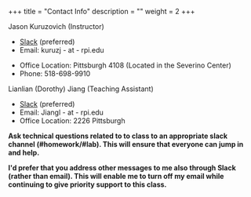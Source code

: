 +++
title = "Contact Info"
description = ""
weight = 2
+++

Jason Kuruzovich (Instructor)

  - [Slack](@jason_kuruzovich) (preferred)
  - Email: kuruzj - at - rpi.edu
  * Office Location: Pittsburgh 4108 (Located in the Severino Center)
  * Phone: 518-698-9910


Lianlian (Dorothy) Jiang  (Teaching Assistant)

  * [Slack](@Lianlian_Jiang) (preferred)
  * Email: Jiangl - at - rpi.edu
  * Office Location: 2226 Pittsburgh

**Ask technical questions related to to class to an appropriate slack channel (#homework/#lab). This will ensure that everyone can jump in and help.**

**I'd prefer that you address other messages to me also through Slack (rather than email).  This will enable me to turn off my email while continuing to give priority support to this class.**
